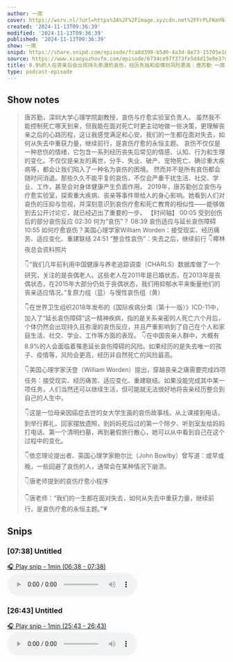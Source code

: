 ```yaml
---
author: 一席
cover: https://wsrv.nl/?url=https%3A%2F%2Fimage.xyzcdn.net%2FFrPLFKmYN-81FwGfhfqw-spbwlpQ.jpg&w=200&h=200
created: '2024-11-13T09:36:39'
modified: '2024-11-13T09:36:39'
published: '2024-11-13T09:36:39'
show: 一席
snipd: https://share.snipd.com/episode/fca8d399-b5d0-4a3d-8e73-15705e18f307
source: https://www.xiaoyuzhoufm.com/episode/6734ce97f373fe5d4d13e8e3?utm_source=rss
title: 8.9%的人在丧亲后会出现持久弥漫的哀伤，经历失独和疫情则风险更高｜唐苏勤 一席
type: podcast-episode
---
```



## Show notes
> 唐苏勤，深圳大学心理学院副教授，哀伤与疗愈实验室负责人。
> 虽然我不能控制死亡哪天到来，但我能在面对死亡时更主动地做一些决策，更理解丧亲之后的心路历程，这让我感觉满足和心安。我们的一生都在面对失去，如何从失去中重获力量，继续前行，是哀伤疗愈的永恒主题。     哀伤不仅仅是一种悲伤的情绪，它包含一系列经历丧失后常见的情感、认知、行为和生理的变化。不仅仅是亲友的离世，分手、失业、破产、宠物死亡、确诊重大疾病等，都会让我们陷入了一种名为哀伤的困境。
> 然而并不是所有哀伤都会随时间消退。那些久久不能平复的哀伤，不仅会严重干扰生活、社交、学业、工作，甚至会对身体健康产生负面作用。
> 2019年，唐苏勤创立哀伤与疗愈实验室，探索重大疾病、丧亲等事件带给人的身心影响。她看到人们对哀伤的压抑与忽视，并深刻意识到哀伤疗愈和死亡教育的相似性——能够做到去公开讨论它，就已经迈出了重要的一步。
> 【时间轴】
> 00:05 受到创伤后的部分哀伤反应
> 02:30 何为“哀伤”？
> 08:39 哀伤适应与延长哀伤障碍
> 10:55 如何疗愈哀伤？美国心理学家William Worden：接受现实、经历痛苦、适应变化、重建联结
> 24:51 “整合性哀伤”：失去之后，继续前行
> 👇椰林夜总会资料照片
> 
> 👇“我们几年前利用中国健康与养老追踪调查（CHARLS）数据库做了一个研究，关注的是丧偶老人。这些老人在2011年是已婚状态，在2013年是丧偶状态，在2015年大部分仍处于丧偶状态，我们用抑郁水平来衡量他们的丧亲适应情况。”复原力组（蓝）与慢性哀伤组（黄）
> 
> 👇在世界卫生组织2018年发布的《国际疾病分类（第十一版）》ICD-11中，加入了“延长哀伤障碍”这一精神疾病，指的是关系亲密的人死亡六个月后，个体仍然会出现持久且弥漫的哀伤反应，并且严重影响到了自己在个人和家庭生活、社交、学业、工作等方面的表现。 
> 👇在中国丧亲人群中，大概有8.9%的人会面临着罹患延长哀伤障碍的风险。如果经历的是失去唯一的孩子、疫情等，风险会更高，经历非自然死亡的风险最高。
> 
> 👇美国心理学家沃登（William Worden）提出，穿越丧亲之痛需要完成四项任务：接受现实、经历痛苦、适应变化、重建联结。如果没能完成其中某一项任务，人们当然还可以继续生活，但可能就无法很好地将丧亲经历整合到自己的人生中。
> 
> 👇这是一位母亲因癌症去世的女大学生画的哀伤故事线。从上课接到电话，到举行葬礼、回家摆放遗照，到妈妈死后过的第一个除夕、听到室友给妈妈打电话、第一个清明扫墓，再到暑假旅行散心，她可以从中看到自己在这个过程中的变化。
> 
> 👇依恋理论提出者、英国心理学家鲍尔比（John Bowlby）曾写道：或早或晚，一些回避了哀伤的人，通常会在某种情况下崩溃。
> 
> 👇唐老师提到的哀伤疗愈小程序
> 
> 
> 👇唐老师：“我们的一生都在面对失去，如何从失去中重获力量，继续前行，是哀伤疗愈的永恒主题。”💗

## Snips
### [07:38] Untitled
[🎧 Play snip - 1min️ (06:38 - 07:38)](https://share.snipd.com/snip/2b4aa827-55f7-4d69-9b65-67a09eb06d57)
<audio controls> <source src="https://dts-api.xiaoyuzhoufm.com/track/5e285326418a84a04627343f/6734ce97f373fe5d4d13e8e3/media.xyzcdn.net/lkM7AyUAHfg4RmSLImjKbMUJ-Anj.m4a#t=06:38,07:38"> </audio>
### [26:43] Untitled
[🎧 Play snip - 1min️ (25:43 - 26:43)](https://share.snipd.com/snip/0c8b9fd0-8f4a-4002-92b9-bbd38d7e02db)
<audio controls> <source src="https://dts-api.xiaoyuzhoufm.com/track/5e285326418a84a04627343f/6734ce97f373fe5d4d13e8e3/media.xyzcdn.net/lkM7AyUAHfg4RmSLImjKbMUJ-Anj.m4a#t=25:43,26:43"> </audio>
